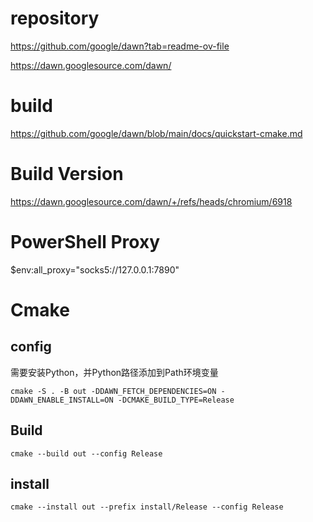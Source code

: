 # repository
https://github.com/google/dawn?tab=readme-ov-file

https://dawn.googlesource.com/dawn/

# build 
https://github.com/google/dawn/blob/main/docs/quickstart-cmake.md

# Build Version
https://dawn.googlesource.com/dawn/+/refs/heads/chromium/6918

# PowerShell Proxy
$env:all_proxy="socks5://127.0.0.1:7890"

# Cmake
## config
需要安装Python，并Python路径添加到Path环境变量
```
cmake -S . -B out -DDAWN_FETCH_DEPENDENCIES=ON -DDAWN_ENABLE_INSTALL=ON -DCMAKE_BUILD_TYPE=Release
```
## Build
```
cmake --build out --config Release
```
## install
```
cmake --install out --prefix install/Release --config Release
```